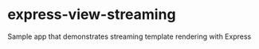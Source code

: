 express-view-streaming
======================

Sample app that demonstrates streaming template rendering with Express
